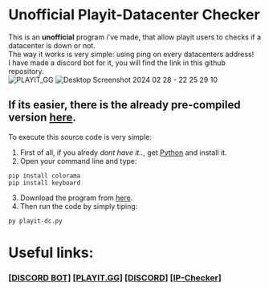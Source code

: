 # Unofficial Playit-Datacenter Checker
This is an **unofficial** program i've made, that allow playit users to checks if a datacenter is down or not. <br>
The way it works is very simple: using ping on every datacenters address! <br>
I have made a discord bot for it, you will find the link in this github repository. <br>
![PLAYIT_GG](https://playit.gg/build/_assets/logo-NYRFHLA6.png)
![Desktop Screenshot 2024 02 28 - 22 25 29 10](https://github.com/uziff/Playit-datacenter-check/assets/110534939/3ab5ae64-3fac-4f20-af4a-867c2bcd85f0)


## If its easier, there is the already pre-compiled version [here](https://github.com/uziff/Playit-datacenter-check/releases).


To execute this source code is very simple:
1. First of all, if you alredy _dont have it.._, get [Python](https://www.python.org/downloads/) and install it.
2. Open your command line and type:
```
pip install colorama
pip install keyboard
```
3. Download the program from [here](https://github.com/uziff/Playit-datacenter-check/releases).
4. Then run the code by simply tiping:
```
py playit-dc.py
```

# Useful links:
### [[DISCORD BOT]](https://discord.com/api/oauth2/authorize?client_id=1194775479593488465&permissions=8&scope=bot) [[PLAYIT.GG]](https://playit.gg)    [[DISCORD]](https://discord.gg/qukYXy7ynt)   [[IP-Checker]](https://github.com/uziff/Playit-IP-check/)

